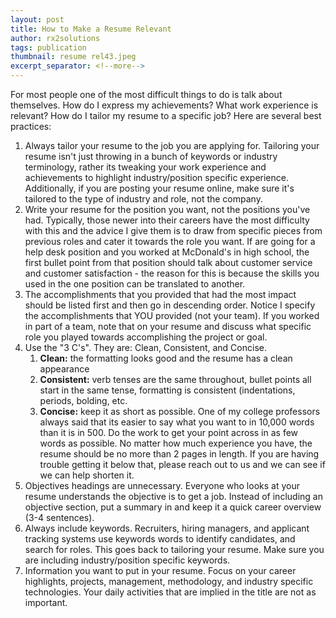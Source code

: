 ```yaml
---
layout: post
title: How to Make a Resume Relevant
author: rx2solutions
tags: publication
thumbnail: resume rel43.jpeg
excerpt_separator: <!--more-->
---
```

For most people one of the most difficult things to do is talk about themselves. How do I express my achievements? What work experience is relevant? How do I tailor my resume to a specific job? Here are several best practices:
<!--more-->
1. Always tailor your resume to the job you are applying for. Tailoring your resume isn't just throwing in a bunch of keywords or industry terminology, rather its tweaking your work experience and achievements to highlight industry/position specific experience. Additionally, if you are posting your resume online, make sure it's tailored to the type of industry and role, not the company.
1. Write your resume for the position you want, not the positions you've had. Typically, those newer into their careers have the most difficulty with this and the advice I give them is to draw from specific pieces from previous roles and cater it towards the role you want. If are going for a help desk position and you worked at McDonald's in high school, the first bullet point from that position should talk about customer service and customer satisfaction - the reason for this is because the skills you used in the one position can be translated to another.
1. The accomplishments that you provided that had the most impact should be listed first and then go in descending order. Notice I specify the accomplishments that YOU provided (not your team). If you worked in part of a team, note that on your resume and discuss what specific role you played towards accomplishing the project or goal.
1. Use the "3 C's". They are: Clean, Consistent, and Concise.
    1. **Clean:** the formatting looks good and the resume has a clean appearance
    1. **Consistent:** verb tenses are the same throughout, bullet points all start in the same tense, formatting is consistent (indentations, periods, bolding, etc.
    1. **Concise:** keep it as short as possible. One of my college professors always said that its easier to say what you want to in 10,000 words than it is in 500. Do the work to get your point across in as few words as possible. No matter how much experience you have, the resume should be no more than 2 pages in length. If you are having trouble getting it below that, please reach out to us and we can see if we can help shorten it.
1. Objectives headings are unnecessary. Everyone who looks at your resume understands the objective is to get a job. Instead of including an objective section, put a summary in and keep it a quick career overview (3-4 sentences).
1. Always include keywords. Recruiters, hiring managers, and applicant tracking systems use keywords words to identify candidates, and search for roles. This goes back to tailoring your resume. Make sure you are including industry/position specific keywords.
1. Information you want to put in your resume. Focus on your career highlights, projects, management, methodology, and industry specific technologies. Your daily activities that are implied in the title are not as important.
